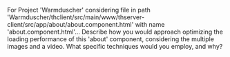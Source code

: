For Project 'Warmduscher' considering file in path 'Warmduscher/thclient/src/main/www/thserver-client/src/app/about/about.component.html' with name 'about.component.html'...
Describe how you would approach optimizing the loading performance of this 'about' component, considering the multiple images and a video. What specific techniques would you employ, and why?